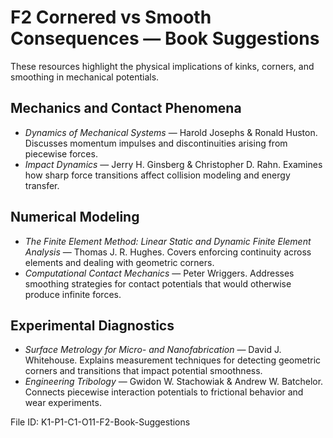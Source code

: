 # F2 Cornered vs Smooth Consequences — Book Suggestions

These resources highlight the physical implications of kinks, corners, and smoothing in mechanical potentials.

## Mechanics and Contact Phenomena
- *Dynamics of Mechanical Systems* — Harold Josephs & Ronald Huston. Discusses momentum impulses and discontinuities arising from piecewise forces.
- *Impact Dynamics* — Jerry H. Ginsberg & Christopher D. Rahn. Examines how sharp force transitions affect collision modeling and energy transfer.

## Numerical Modeling
- *The Finite Element Method: Linear Static and Dynamic Finite Element Analysis* — Thomas J. R. Hughes. Covers enforcing continuity across elements and dealing with geometric corners.
- *Computational Contact Mechanics* — Peter Wriggers. Addresses smoothing strategies for contact potentials that would otherwise produce infinite forces.

## Experimental Diagnostics
- *Surface Metrology for Micro- and Nanofabrication* — David J. Whitehouse. Explains measurement techniques for detecting geometric corners and transitions that impact potential smoothness.
- *Engineering Tribology* — Gwidon W. Stachowiak & Andrew W. Batchelor. Connects piecewise interaction potentials to frictional behavior and wear experiments.

File ID: K1-P1-C1-O11-F2-Book-Suggestions
